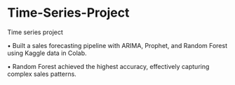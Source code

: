 # Time-Series-Project
Time series project

•	Built a sales forecasting pipeline with ARIMA, Prophet, and Random Forest using Kaggle data in Colab.

•	Random Forest achieved the highest accuracy, effectively capturing complex sales patterns.

